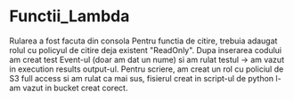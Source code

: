 # Functii_Lambda

Rularea a fost facuta din consola
Pentru functia de citire, trebuia adaugat rolul cu policyul de citire deja existent "ReadOnly". Dupa inserarea codului am creat test Event-ul (doar am dat un nume) si am rulat testul -> am vazut in execution results output-ul.
Pentru scriere, am creat un rol cu policiul de S3 full access si am rulat ca mai sus, fisierul creat in script-ul de python l-am vazut in bucket creat corect.